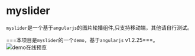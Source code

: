 # myslider
`myslider`是一个基于`angularjs`的图片轮播组件,只支持移动端，其他请自行测试。

===本项目是`myslider`的一个`demo`，基于`angularjs` v1.2.25===。
![demo在线预览](http://img.codeyoo.com/myslider/preview.jpg)
